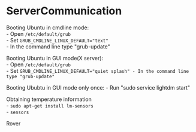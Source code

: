 ServerCommunication
===================

Booting Ubuntu in cmdline mode:  
    - Open `/etc/default/grub`  
    - Set `GRUB_CMDLINE_LINUX_DEFAULT="text"`  
    - In the command line type "grub-update"

Booting Ubuntu in GUI mode(X server):  
    - Open `/etc/default/grub`  
    - Set `GRUB_CMDLINE_LINUX_DEFAULT="quiet splash"
    - In the command line type "grub-update"`  
    
Booting Ububtu in GUI mode only once:
    - Run "sudo service lightdm start"

Obtaining temperature information  
    - `sudo apt-get install lm-sensors`  
    - `sensors`  


Rover
